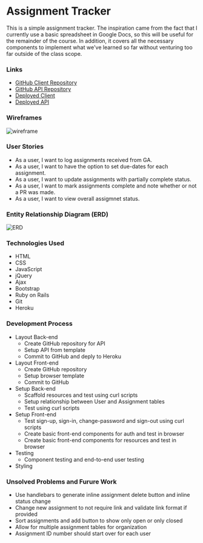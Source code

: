 # Assignment Tracker

This is a simple assignment tracker. The inspiration came from the fact
that I currently use a basic spreadsheet in Google Docs, so this will be useful for
the remainder of the course. In addition, it covers all the necessary components to
implement what we've learned so far without venturing too far outside of the class
scope.

### Links
* [GitHub Client Repository](https://github.com/jgalla/assignment-tracker-client)
* [GitHub API Repository](https://github.com/jgalla/assignment-tracker-api)
* [Deployed Client](https://jgalla.github.io/assignment-tracker-client/)
* [Deployed API](https://assignment-tracker-api.herokuapp.com/)

### Wireframes
![wireframe](https://i.imgur.com/eG1lagS.jpg)

### User Stories
* As a user, I want to log assignments received from GA.
* As a user, I want to have the option to set due-dates for each assignment.
* As a user, I want to update assignments with partially complete status.
* As a user, I want to mark assignments complete and note whether or not a PR was made.
* As a user, I want to view overall assigmnet status.

### Entity Relationship Diagram (ERD)
![ERD](https://i.imgur.com/ENVZRke.jpg)

### Technologies Used
* HTML
* CSS
* JavaScript
* jQuery
* Ajax
* Bootstrap
* Ruby on Rails
* Git
* Heroku

### Development Process
* Layout Back-end
  - Create GitHub repository for API
  - Setup API from template
  - Commit to GitHub and deply to Heroku
* Layout Front-end
  - Create GitHub repository
  - Setup browser template
  - Commit to GitHub
* Setup Back-end
  - Scaffold resources and test using curl scripts
  - Setup relationship between User and Assignment tables
  - Test using curl scripts
* Setup Front-end
  - Test sign-up, sign-in, change-password and sign-out using curl scripts
  - Create basic front-end components for auth and test in browser
  - Create basic front-end components for resources and test in browser
* Testing
  - Component testing and end-to-end user testing
* Styling

### Unsolved Problems and Furure Work
* Use handlebars to generate inline assignment delete button and inline status change
* Change new assignment to not require link and validate link format if provided
* Sort assignments and add button to show only open or only closed
* Allow for multiple assignment tables for organization
* Assignment ID number should start over for each user
